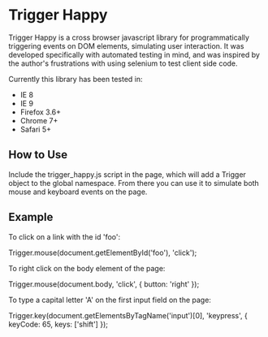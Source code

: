 # Trigger Happy

Trigger Happy is a cross browser javascript library for programmatically triggering events on
DOM elements, simulating user interaction. It was developed specifically with automated testing in mind,
and was inspired by the author's frustrations with using selenium to test client side code.

Currently this library has been tested in:

* IE 8
* IE 9
* Firefox 3.6+
* Chrome 7+
* Safari 5+

## How to Use

Include the trigger_happy.js script in the page, which will add a Trigger object to the
global namespace. From there you can use it to simulate both mouse and keyboard events
on the page.

## Example

To click on a link with the id 'foo':

Trigger.mouse(document.getElementById('foo'), 'click');

To right click on the body element of the page:

Trigger.mouse(document.body, 'click', { button: 'right' });

To type a capital letter 'A' on the first input field on the page:

Trigger.key(document.getElementsByTagName('input')[0], 'keypress', { keyCode: 65, keys: ['shift'] });
